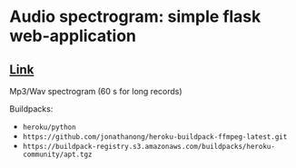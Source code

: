 # Audio spectrogram: simple flask web-application

## [Link](https://flasktrain233.herokuapp.com)

Mp3/Wav spectrogram (60 s for long records)

Buildpacks:
* `heroku/python`
* `https://github.com/jonathanong/heroku-buildpack-ffmpeg-latest.git`
* `https://buildpack-registry.s3.amazonaws.com/buildpacks/heroku-community/apt.tgz`